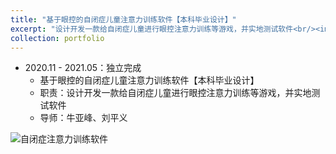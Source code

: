 ```yaml
---
title: "基于眼控的自闭症儿童注意力训练软件【本科毕业设计】"
excerpt: "设计开发一款给自闭症儿童进行眼控注意力训练等游戏，并实地测试软件<br/><img src='https://cdn.jsdelivr.net/gh/george-wyy/MyPic/202305222252852.png'>"
collection: portfolio
---
```

- 2020.11 - 2021.05：独立完成
  - 基于眼控的自闭症儿童注意力训练软件【本科毕业设计】
  - 职责：设计开发一款给自闭症儿童进行眼控注意力训练等游戏，并实地测试软件
  - 导师：牛亚峰、刘平义

![自闭症注意力训练软件](https://cdn.jsdelivr.net/gh/george-wyy/MyPic/202305222252852.png)